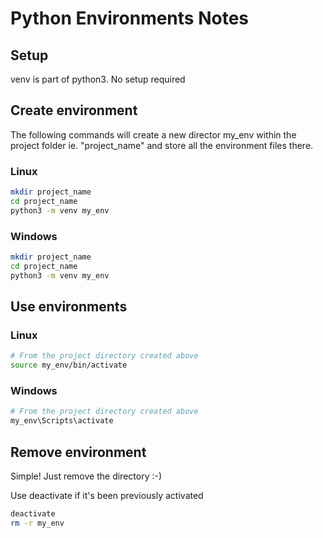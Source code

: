 # Python Environments Notes

## Setup

venv is part of python3. No setup required


## Create environment

The following commands will create a new director my_env within the project folder ie. "project_name" and store all the environment files there.

### Linux
``` bash
mkdir project_name
cd project_name
python3 -m venv my_env
```

### Windows
``` bash
mkdir project_name
cd project_name
python3 -m venv my_env
```


## Use environments

### Linux
``` bash
# From the project directory created above
source my_env/bin/activate
```

### Windows
``` bash
# From the project directory created above
my_env\Scripts\activate
```


## Remove environment

Simple! Just remove the directory :-)

Use deactivate if it's been previously activated

``` bash
deactivate
rm -r my_env
```

